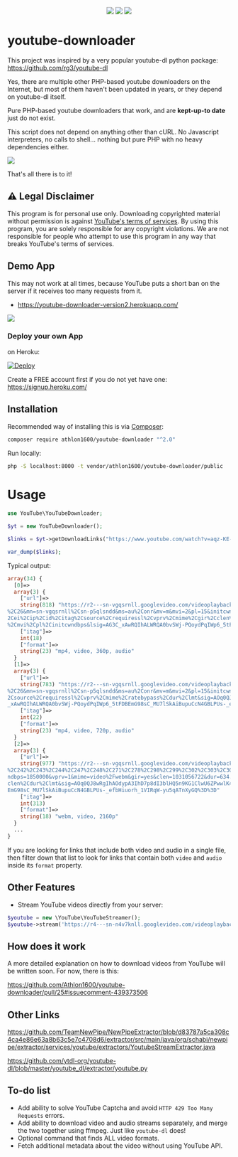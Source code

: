 <center>
  
![](https://img.shields.io/packagist/dt/Athlon1600/youtube-downloader.svg) ![](https://img.shields.io/github/last-commit/Athlon1600/youtube-downloader.svg) ![](https://img.shields.io/github/license/Athlon1600/youtube-downloader.svg)

</center>

# youtube-downloader

This project was inspired by a very popular youtube-dl python package:  
https://github.com/rg3/youtube-dl

Yes, there are multiple other PHP-based youtube downloaders on the Internet, 
but most of them haven't been updated in years, or they depend on youtube-dl itself.  

Pure PHP-based youtube downloaders that work, and are **kept-up-to date** just do not exist.

This script does not depend on anything other than cURL. 
No Javascript interpreters, no calls to shell... nothing but pure PHP with no heavy dependencies either.

![](https://i.imgur.com/lW3OxvG.png?1)

That's all there is to it!

## :warning: Legal Disclaimer

This program is for personal use only. 
Downloading copyrighted material without permission is against [YouTube's terms of services](https://www.youtube.com/static?template=terms). 
By using this program, you are solely responsible for any copyright violations. 
We are not responsible for people who attempt to use this program in any way that breaks YouTube's terms of services.

## Demo App

This may not work at all times, because YouTube puts a short ban on the server if it receives too many requests from it.

- https://youtube-downloader-version2.herokuapp.com/

![](http://proxynova.s3.us-east-1.amazonaws.com/youtube-downloader-save-video.png)


### Deploy your own App

on Heroku:

[![Deploy](https://www.herokucdn.com/deploy/button.svg)](https://heroku.com/deploy)


Create a FREE account first if you do not yet have one:  
https://signup.heroku.com/

Installation
-------

Recommended way of installing this is via [Composer](http://getcomposer.org):

```bash
composer require athlon1600/youtube-downloader "^2.0"
```

Run locally:

```bash
php -S localhost:8000 -t vendor/athlon1600/youtube-downloader/public
```


# Usage


```php
use YouTube\YouTubeDownloader;

$yt = new YouTubeDownloader();

$links = $yt->getDownloadLinks("https://www.youtube.com/watch?v=aqz-KE-bpKQ");

var_dump($links);
```

Typical output:

```php
array(34) {
  [0]=>
  array(3) {
    ["url"]=>
    string(818) "https://r2---sn-vgqsrnll.googlevideo.com/videoplayback?expire=1603662577&ei=kZ6VX4bVKsX2igTRw7bYDA&ip=73.44.159.175&id=o-AAp5zheuntq2b_3xaazjawoVuUu81dOj4UMFCwvobO6S&itag=18&source=youtube&requiressl=yes&mh=aP&mm=31
%2C26&mn=sn-vgqsrnll%2Csn-p5qlsndd&ms=au%2Conr&mv=m&mvi=2&pl=15&initcwndbps=1850000&vprv=1&mime=video%2Fmp4&gir=yes&clen=47526444&ratebypass=yes&dur=634.624&lmt=1544610273905877&mt=1603640800&fvip=2&c=WEB&txp=5531432&sparams=expire%
2Cei%2Cip%2Cid%2Citag%2Csource%2Crequiressl%2Cvprv%2Cmime%2Cgir%2Cclen%2Cratebypass%2Cdur%2Clmt&sig=AOq0QJ8wRAIgaXRmqTcfpJyamC35s18BJagdAX2qbzdOxENTvpvJf94CICZpv5_A6lzAIEynLJSP_a2gNj1YuXGDpVawA5Tr1avo&lsparams=mh%2Cmm%2Cmn%2Cms%2Cmv
%2Cmvi%2Cpl%2Cinitcwndbps&lsig=AG3C_xAwRQIhALWRQA0bvSWj-PQoydPqIWp6_5tFDBEmG98sC_MU7lSkAiBupuCcN4GBLPUs-_efbHiuorh_1VIRqW-yu5qATnXyGQ%3D%3D"
    ["itag"]=>
    int(18)
    ["format"]=>
    string(23) "mp4, video, 360p, audio"
  }
  [1]=>
  array(3) {
    ["url"]=>
    string(783) "https://r2---sn-vgqsrnll.googlevideo.com/videoplayback?expire=1603662577&ei=kZ6VX4bVKsX2igTRw7bYDA&ip=73.44.159.175&id=o-AAp5zheuntq2b_3xaazjawoVuUu81dOj4UMFCwvobO6S&itag=22&source=youtube&requiressl=yes&mh=aP&mm=31
%2C26&mn=sn-vgqsrnll%2Csn-p5qlsndd&ms=au%2Conr&mv=m&mvi=2&pl=15&initcwndbps=1850000&vprv=1&mime=video%2Fmp4&ratebypass=yes&dur=634.624&lmt=1544610886483826&mt=1603640800&fvip=2&c=WEB&txp=5532432&sparams=expire%2Cei%2Cip%2Cid%2Citag%
2Csource%2Crequiressl%2Cvprv%2Cmime%2Cratebypass%2Cdur%2Clmt&sig=AOq0QJ8wRAIgSq2NECUHbKyWFOpqecNWJuyHWtv2zyTM-dmaoTeSxAwCIAwhJWN7ttYJCfJgkS91BsgzRpCg_c82ZJzOlS6PNdX3&lsparams=mh%2Cmm%2Cmn%2Cms%2Cmv%2Cmvi%2Cpl%2Cinitcwndbps&lsig=AG3C
_xAwRQIhALWRQA0bvSWj-PQoydPqIWp6_5tFDBEmG98sC_MU7lSkAiBupuCcN4GBLPUs-_efbHiuorh_1VIRqW-yu5qATnXyGQ%3D%3D"
    ["itag"]=>
    int(22)
    ["format"]=>
    string(23) "mp4, video, 720p, audio"
  }
  [2]=>
  array(3) {
    ["url"]=>
    string(977) "https://r2---sn-vgqsrnll.googlevideo.com/videoplayback?expire=1603662577&ei=kZ6VX4bVKsX2igTRw7bYDA&ip=73.44.159.175&id=o-AAp5zheuntq2b_3xaazjawoVuUu81dOj4UMFCwvobO6S&itag=313&aitags=133%2C134%2C135%2C136%2C137%2C160
%2C242%2C243%2C244%2C247%2C248%2C271%2C278%2C298%2C299%2C302%2C303%2C308%2C313%2C315%2C394%2C395%2C396%2C397%2C398%2C399&source=youtube&requiressl=yes&mh=aP&mm=31%2C26&mn=sn-vgqsrnll%2Csn-p5qlsndd&ms=au%2Conr&mv=m&mvi=2&pl=15&initcw
ndbps=1850000&vprv=1&mime=video%2Fwebm&gir=yes&clen=1031056722&dur=634.566&lmt=1544610999847472&mt=1603640800&fvip=2&keepalive=yes&c=WEB&txp=5532432&sparams=expire%2Cei%2Cip%2Cid%2Caitags%2Csource%2Crequiressl%2Cvprv%2Cmime%2Cgir%2C
clen%2Cdur%2Clmt&sig=AOq0QJ8wRgIhAOdypA3IhD7p8dI3blHQ5n9KG1ClwU6ZPwwlK4CWYn7XAiEAgnPJSrG2efjxMNrZazEgk2yb2k_gO1cerel30CJRV9w%3D&lsparams=mh%2Cmm%2Cmn%2Cms%2Cmv%2Cmvi%2Cpl%2Cinitcwndbps&lsig=AG3C_xAwRQIhALWRQA0bvSWj-PQoydPqIWp6_5tFDB
EmG98sC_MU7lSkAiBupuCcN4GBLPUs-_efbHiuorh_1VIRqW-yu5qATnXyGQ%3D%3D"
    ["itag"]=>
    int(313)
    ["format"]=>
    string(18) "webm, video, 2160p"
  }
  ...
}
```

If you are looking for links that include both video and audio in a single file, 
then filter down that list to look for links that contain both `video` and `audio` inside its `format` property.

## Other Features

- Stream YouTube videos directly from your server:

```php
$youtube = new \YouTube\YouTubeStreamer();
$youtube->stream('https://r4---sn-n4v7knll.googlevideo.com/videoplayback?...');
```


## How does it work

A more detailed explanation on how to download videos from YouTube will be written soon.
For now, there is this:  

https://github.com/Athlon1600/youtube-downloader/pull/25#issuecomment-439373506

## Other Links

https://github.com/TeamNewPipe/NewPipeExtractor/blob/d83787a5ca308c4ca4e86e63a8b63c5e7c4708d6/extractor/src/main/java/org/schabi/newpipe/extractor/services/youtube/extractors/YoutubeStreamExtractor.java

https://github.com/ytdl-org/youtube-dl/blob/master/youtube_dl/extractor/youtube.py

## To-do list

- Add ability to solve YouTube Captcha and avoid `HTTP 429 Too Many Requests` errors.
- Add ability to download video and audio streams separately, and merge the two together using ffmpeg. Just like `youtube-dl` does!  
- Optional command that finds ALL video formats.
- Fetch additional metadata about the video without using YouTube API.

